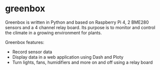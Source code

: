 # greenbox
Greenbox is written in Python and based on Raspberry Pi 4, 2 BME280 sensors and a 4 channel relay board.
Its purpose is to monitor and control the climate in a growing environment for plants.

Greenbox features:
 - Record sensor data
 - Display data in a web application using Dash and Ploty 
 - Turn lights, fans, humidifiers and more on and off using a relay board
